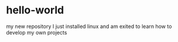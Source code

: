 # hello-world
my new repository
I just installed linux and am exited to learn how to develop my own projects
